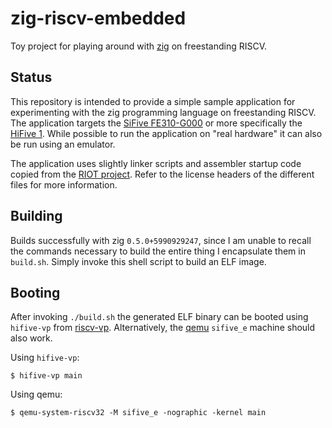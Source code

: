 # zig-riscv-embedded

Toy project for playing around with [zig][zig website] on freestanding RISCV.

## Status

This repository is intended to provide a simple sample application for
experimenting with the zig programming language on freestanding RISCV.
The application targets the [SiFive FE310-G000][fe310 manual] or more
specifically the [HiFive 1][hifive1 website]. While possible to run the
application on "real hardware" it can also be run using an emulator.

The application uses slightly linker scripts and assembler startup code
copied from the [RIOT project][riot fe310]. Refer to the license headers
of the different files for more information.

## Building

Builds successfully with zig `0.5.0+5990929247`, since I am unable to
recall the commands necessary to build the entire thing I encapsulate
them in `build.sh`. Simply invoke this shell script to build an ELF
image.

## Booting

After invoking `./build.sh` the generated ELF binary can be booted using
`hifive-vp` from [riscv-vp][riscv-vp GitHub]. Alternatively, the
[qemu][qemu website] `sifive_e` machine should also work.

Using `hifive-vp`:

	$ hifive-vp main

Using qemu:

	$ qemu-system-riscv32 -M sifive_e -nographic -kernel main

[zig website]: https://ziglang.org/
[riscv-vp GitHub]: https://github.com/agra-uni-bremen/riscv-vp
[qemu website]: https://www.qemu.org/
[fe310 manual]: https://static.dev.sifive.com/FE310-G000.pdf
[hifive1 website]: https://www.sifive.com/boards/hifive1
[riot fe310]: https://github.com/RIOT-OS/RIOT/tree/master/cpu/fe310
